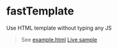 # fastTemplate
Use HTML template without typing any JS
<blockquote>
  See <a href="/example.html">example.html</a>
  <a href="https://fancyflame.github.io/fastTemplate">Live sample</a>
  </blockquote>

